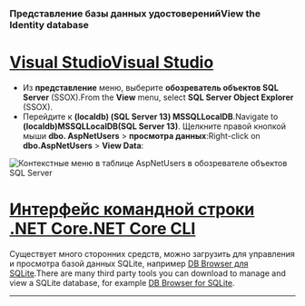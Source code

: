 ### <a name="view-the-identity-database"></a><span data-ttu-id="ad6bc-101">Представление базы данных удостоверений</span><span class="sxs-lookup"><span data-stu-id="ad6bc-101">View the Identity database</span></span>

# <a name="visual-studiotabvisual-studio"></a>[<span data-ttu-id="ad6bc-102">Visual Studio</span><span class="sxs-lookup"><span data-stu-id="ad6bc-102">Visual Studio</span></span>](#tab/visual-studio) 

* <span data-ttu-id="ad6bc-103">Из **представление** меню, выберите **обозреватель объектов SQL Server** (SSOX).</span><span class="sxs-lookup"><span data-stu-id="ad6bc-103">From the **View** menu, select **SQL Server Object Explorer** (SSOX).</span></span>
* <span data-ttu-id="ad6bc-104">Перейдите к **(localdb) (SQL Server 13) MSSQLLocalDB**.</span><span class="sxs-lookup"><span data-stu-id="ad6bc-104">Navigate to **(localdb)MSSQLLocalDB(SQL Server 13)**.</span></span> <span data-ttu-id="ad6bc-105">Щелкните правой кнопкой мыши **dbo. AspNetUsers** > **просмотра данных**:</span><span class="sxs-lookup"><span data-stu-id="ad6bc-105">Right-click on **dbo.AspNetUsers** > **View Data**:</span></span>

![Контекстные меню в таблице AspNetUsers в обозревателе объектов SQL Server](~/security/authentication/accconfirm/_static/ssox.png)

# <a name="net-core-clitabnetcore-cli"></a>[<span data-ttu-id="ad6bc-107">Интерфейс командной строки .NET Core</span><span class="sxs-lookup"><span data-stu-id="ad6bc-107">.NET Core CLI</span></span>](#tab/netcore-cli)

<span data-ttu-id="ad6bc-108">Существует много сторонних средств, можно загрузить для управления и просмотра базой данных SQLite, например [DB Browser для SQLite](http://sqlitebrowser.org/).</span><span class="sxs-lookup"><span data-stu-id="ad6bc-108">There are many third party tools you can download to manage and view a SQLite database, for example [DB Browser for SQLite](http://sqlitebrowser.org/).</span></span>

------